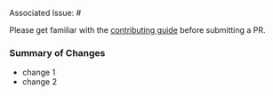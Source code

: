Associated Issue: #<issue number>

Please get familiar with the [contributing guide](https://github.com/ollelauribostrom/rebus/blob/master/.github/CONTRIBUTING.md) before submitting a PR.

### Summary of Changes

- change 1
- change 2
